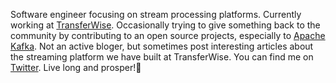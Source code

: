 Software engineer focusing on stream processing platforms. Currently working at [TransferWise](https://transferwise.com). Occasionally trying to give something back to the community by contributing to an open source projects, especially to [Apache Kafka](https://github.com/apache/kafka). Not an active bloger, but sometimes post interesting articles about the streaming platform we have built at TransferWise. You can find me on [Twitter](https://twitter.com/l4ik8e).
Live long and prosper!🖖
